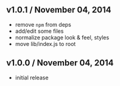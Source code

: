 ## v1.0.1 / November 04, 2014
- remove `npm` from deps
- add/edit some files
- normalize package look & feel, styles
- move lib/index.js to root

## v1.0.0 / November 04, 2014
- initial release


[npmjs-url]: http://npm.im/pkg-open
[npmjs-shields]: http://img.shields.io/npm/v/pkg-open.svg
[npmjs-install]: https://nodei.co/npm/pkg-open.svg?mini=true

[coveralls-url]: https://coveralls.io/r/tunnckoCore/pkg-open?branch=master
[coveralls-shields]: https://img.shields.io/coveralls/tunnckoCore/pkg-open.svg

[license-url]: https://github.com/tunnckoCore/pkg-open/blob/master/license.md
[license-img]: http://img.shields.io/badge/license-MIT-blue.svg

[travis-url]: https://travis-ci.org/tunnckoCore/pkg-open
[travis-img]: https://travis-ci.org/tunnckoCore/pkg-open.svg?branch=master

[depstat-url]: https://david-dm.org/tunnckoCore/pkg-open
[depstat-img]: https://david-dm.org/tunnckoCore/pkg-open.svg

[author-gittip-img]: http://img.shields.io/gittip/tunnckoCore.svg
[author-gittip]: https://www.gittip.com/tunnckoCore
[author-github]: https://github.com/tunnckoCore
[author-twitter]: https://twitter.com/tunnckoCore

[author-website]: http://www.whistle-bg.tk
[author-npmjs]: https://npmjs.org/~tunnckocore

[cobody-url]: https://github.com/tj/co-body
[mocha-url]: https://github.com/tj/mocha
[rawbody-url]: https://github.com/stream-utils/raw-body
[multer-url]: https://github.com/expressjs/multer
[express-url]: https://github.com/strongloop/express
[formidable-url]: https://github.com/felixge/node-formidable
[co-url]: https://github.com/tj/co
[extend-url]: https://github.com/justmoon/node-extend
[csp-report]: https://mathiasbynens.be/notes/csp-reports
